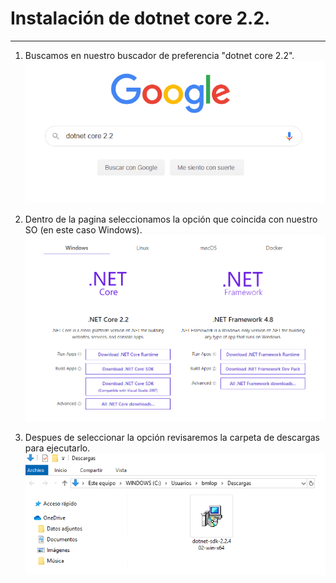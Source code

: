 #  Instalación de dotnet core 2.2.
---

1. Buscamos en nuestro buscador de preferencia "dotnet core 2.2".
![1.png](https://github.com/PhantompD/OOP/blob/master/Setup/1.png) 

2. Dentro de la pagina seleccionamos la opción que coincida con nuestro SO (en este caso Windows).
![2.png](https://github.com/PhantompD/OOP/blob/master/Setup/2.png) 

3. Despues de seleccionar la opción revisaremos la carpeta de descargas para ejecutarlo.
![3.png](https://github.com/PhantompD/OOP/blob/master/Setup/3.png) 
